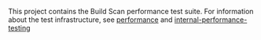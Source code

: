 
This project contains the Build Scan performance test suite. For information about the test infrastructure, see [performance](../performance) and [internal-performance-testing](../internal-performance-testing)
